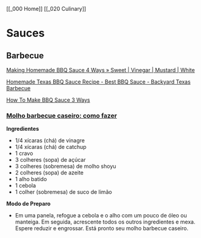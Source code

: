 [[_000 Home]]
[[_020 Culinary]]

# Sauces

## Barbecue

[Making Homemade BBQ Sauce 4 Ways » Sweet | Vinegar | Mustard | White](https://www.youtube.com/watch?v=84HBNzJ-Ysc)

[Homemade Texas BBQ Sauce Recipe - Best BBQ Sauce - Backyard Texas Barbecue](https://www.youtube.com/watch?v=ZkBh4Bzv2T8)

[How To Make BBQ Sauce 3 Ways](https://www.youtube.com/watch?v=uEddBGAGPi0)

### [Molho barbecue caseiro: como fazer](https://blog.tudogostoso.com.br/cardapios/receitas-faceis/molho-barbecue-caseiro-como-fazer/)

**Ingredientes**

- 1/4 xícaras (chá) de vinagre
- 1/4 xícaras (chá) de catchup
- 1 cravo
- 3 colheres (sopa) de açúcar
- 3 colheres (sobremesa) de molho shoyu
- 2 colheres (sopa) de azeite
- 1 alho batido
- 1 cebola
- 1 colher (sobremesa) de suco de limão

**Modo de Preparo**

- Em uma panela, refogue a cebola e o alho com um pouco de óleo ou manteiga. Em seguida, acrescente todos os outros ingredientes e mexa. Espere reduzir e engrossar. Está pronto seu molho barbecue caseiro.